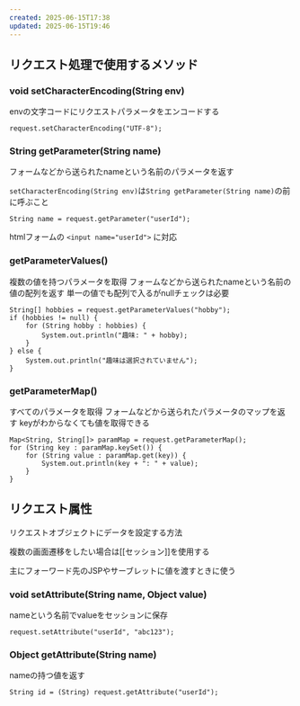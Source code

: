 ```yaml
---
created: 2025-06-15T17:38
updated: 2025-06-15T19:46
---
```

## リクエスト処理で使用するメソッド
### void setCharacterEncoding(String env)
envの文字コードにリクエストパラメータをエンコードする
```
request.setCharacterEncoding("UTF-8");
```
### String getParameter(String name)

フォームなどから送られたnameという名前のパラメータを返す

`setCharacterEncoding(String env)`は`String getParameter(String name)`の前に呼ぶこと


```
String name = request.getParameter("userId");
```

htmlフォームの `<input name="userId">` に対応


### getParameterValues()
複数の値を持つパラメータを取得
フォームなどから送られたnameという名前の値の配列を返す
単一の値でも配列で入るがnullチェックは必要
```
String[] hobbies = request.getParameterValues("hobby");
if (hobbies != null) {
    for (String hobby : hobbies) {
        System.out.println("趣味: " + hobby);
    }
} else {
    System.out.println("趣味は選択されていません");
}
```

### getParameterMap()
すべてのパラメータを取得
フォームなどから送られたパラメータのマップを返す
keyがわからなくても値を取得できる
```
Map<String, String[]> paramMap = request.getParameterMap();
for (String key : paramMap.keySet()) {
    for (String value : paramMap.get(key)) {
        System.out.println(key + ": " + value);
    }
}

```


## リクエスト属性
リクエストオブジェクトにデータを設定する方法

複数の画面遷移をしたい場合は[[セッション]]を使用する

主にフォーワード先のJSPやサーブレットに値を渡すときに使う
### void setAttribute(String name, Object value)
nameという名前でvalueをセッションに保存

```
request.setAttribute("userId", "abc123");
```


### Object getAttribute(String name)
nameの持つ値を返す
```
String id = (String) request.getAttribute("userId");

```